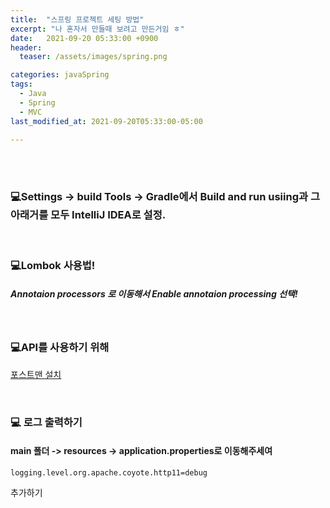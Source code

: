 ```yaml
---
title:  "스프링 프로젝트 세팅 방법"
excerpt: "나 혼자서 만들때 보려고 만든거임 ㅎ"
date:   2021-09-20 05:33:00 +0900
header:
  teaser: /assets/images/spring.png

categories: javaSpring
tags:
  - Java
  - Spring
  - MVC
last_modified_at: 2021-09-20T05:33:00-05:00

---
```


<br/>

<br/>

### 💻Settings -> build Tools -> Gradle에서 Build and run usiing과 그 아래거를 모두 IntelliJ IDEA로 설정.

<br/>

### 💻Lombok 사용법!

##### Annotaion processors 로 이동해서 Enable annotaion processing 선택!

<br/>

### 💻API를 사용하기 위해

[포스트맨 설치](https://www.postman.com/downloads/)

<br/>

### 💻 로그 출력하기

#### main 폴더 -> resources -> application.properties로 이동해주세여 

```
logging.level.org.apache.coyote.http11=debug
```

추가하기